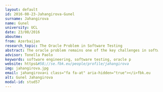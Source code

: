 ```yaml
---
layout: default 
id: 2016-08-23-Jahangirova-Gunel
surname: Jahangirova
name: Gunel
university: UCL
date: 23/08/2016
aboutme: 
from: Azerbaijan
research_topic: The Oracle Problem in Software Testing
abstract: The oracle problem remains one of the key challenges in software testing, for which little automated support has been developed so far. The effectiveness of a test case in revealing software faults depends critically on the quality of the oracle. My research is focused on the automated assessment and improvement of the oracle quality. The techniques proposed combine test case generation to reveal false positives, mutation testing to reveal false negatives and identification of the program points for internal oracle placement, which has the highest fault-finding capability
advisor: Tonella Paolo
keywords: software engineering, software testing, oracle p
website: https&#58;//se.fbk.eu/people/profile/jahangirova
img: jahangirova.jpg
email: jahangirova<i class="fa fa-at" aria-hidden="true"></i>fbk.eu
alt: Gunel Jahangirova
modal-id: stud57
---
```

